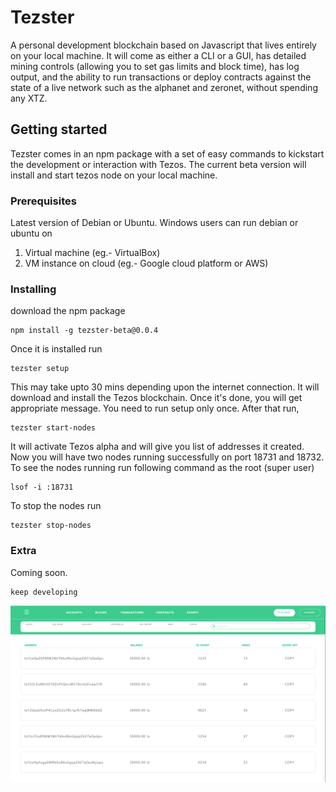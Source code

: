 # Tezster
A personal development blockchain based on Javascript that lives entirely on your local machine. It will come as either a CLI or a GUI, has detailed mining controls (allowing you to set gas limits and block time), has log output, and the ability to run transactions or deploy contracts against the state of a live network such as the alphanet and zeronet, without spending any XTZ.

## Getting started

Tezster comes in an npm package with a set of easy commands to kickstart the development or interaction with Tezos. The current beta version will install and start tezos node on your local machine.

### Prerequisites

Latest version of Debian or Ubuntu. Windows users can run debian or ubuntu on

1. Virtual  machine (eg.- VirtualBox)
2. VM instance on cloud (eg.- Google cloud platform or AWS)

### Installing

download the npm package

```
npm install -g tezster-beta@0.0.4 
```

Once it is installed run

```
tezster setup
```
This may take upto 30 mins depending upon the internet connection. It will download and install the Tezos blockchain.
Once it's done, you will get appropriate message. You need to run setup only once. After that run, 

```
tezster start-nodes
```
It will activate Tezos alpha and will give you list of addresses it created. Now you will have two nodes running successfully on port 18731 and 18732. To see the nodes running 
run following command as the root (super user)

```
lsof -i :18731
```
To stop the nodes run

```
tezster stop-nodes
```

### Extra

Coming soon.

```
keep developing
```
![image](tzaddr.png)


